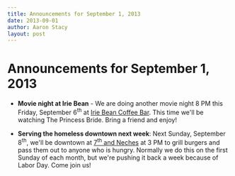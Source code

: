 ```yaml
---
title: Announcements for September 1, 2013
date: 2013-09-01
author: Aaron Stacy
layout: post
---
```


# Announcements for September 1, 2013

 - **Movie night at Irie Bean** - We are doing another movie night 8 PM this
   Friday, September 6<sup>th</sup> at [Irie Bean Coffee Bar][irie]. This time
   we'll be watching The Princess Bride. Bring a friend and enjoy!

 - **Serving the homeless downtown next week**: Next Sunday, September
   8<sup>th</sup>, we'll be downtown at [7<sup>th</sup> and Neches][lot] at 3
   PM to grill burgers and pass them out to anyone who is hungry. Normally we
   do this on the first Sunday of each month, but we're pushing it back a week
   because of Labor Day.  Come join us!

[lot]: https://www.google.com/maps/preview#!q=415+E+7th+St%2C+Austin%2C+TX+78701&data=!1m4!1m3!1d3136!2d-97.738289!3d30.267541!4m10!1m9!4m8!1m3!1d787!2d-97.7383927!3d30.2672738!3m2!1i1278!2i702!4f13.1
[irie]: http://www.iriebean.com
